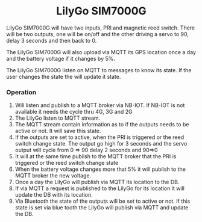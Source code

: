 <h1 align = "center">LilyGo SIM7000G</h1>

LilyGo SIM7000G will have two inputs, PRI and magnetic reed switch. There will be two outputs, one will be on/off and the other driving a servo to 90, delay 3 seconds and then back to 0.

The LilyGo SIM7000G will also upload via MQTT its GPS location once a day and the battery voltage if it changes by 5%.

The LilyGo SIM7000G listen on MQTT to messages to know its state. If the user changes the state the will update it state.

### Operation

1. Will listen and publish to a MQTT broker via NB-IOT. If NB-IOT is not available it needs the cycle thru 4G, 3G and 2G
2. The LilyGo listen to MQTT stream.
3. The MQTT stream contain information as to if the outputs needs to be active or not. It will save this state.
4. If the outputs are set to active, when the PRI is triggered or the reed switch change state. The output go high for 3 seconds and the servo output will cycle from 0 => 90 delay 2 seconds and 90=>0 
5. It will at the same time publish to the MQTT broker that the PRI is triggered or the reed switch change state
6. When the battery voltage changes more that 5% it will publish to the MQTT broker the new voltage.
7. Once a day the LilyGo will publish via MQTT its location to the DB.
8. If via MQTT a request is published to the LilyGo for its location it will update the DB with its location.
9. Via Bluetooth the state of the outputs will be set to active or not. If this state is set via blue tooth the LilyGo will publish via MQTT and update the DB.



